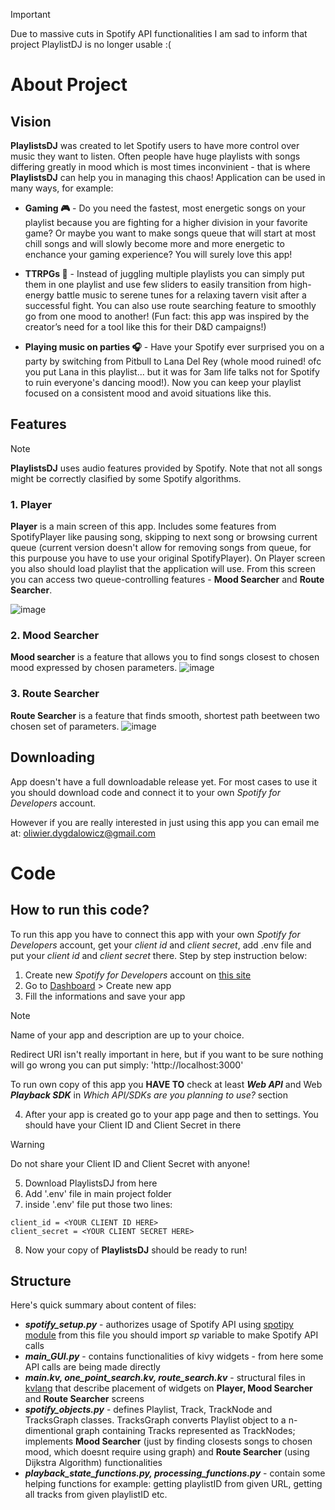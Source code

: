 > [!IMPORTANT]
> Due to massive cuts in Spotify API functionalities I am sad to inform that project PlaylistDJ is no longer usable :(



# About Project

## Vision

**PlaylistsDJ** was created to let Spotify users to have more control over music they want to listen. Often people have huge playlists with songs differing greatly in mood which is most times inconvinient - that is where **PlaylistsDJ** can help you in managing this chaos! Application can be used in many ways, for example:
* **Gaming 🎮** - Do you need the fastest, most energetic songs on your playlist because you are fighting for a higher division in your favorite game? Or maybe you want to make songs queue that will start at most chill songs and will slowly become more and more energetic to enchance your gaming experience? You will surely love this app!
  
* **TTRPGs 🎲** - Instead of juggling multiple playlists you can simply put them in one playlist and use few sliders to easily transition from high-energy battle music to serene tunes for a relaxing tavern visit after a successful fight. You can also use route searching feature to smoothly go from one mood to another! (Fun fact: this app was inspired by the creator’s need for a tool like this for their D&D campaigns!)

* **Playing music on parties 🎧** - Have your Spotify ever surprised you on a party by switching from Pitbull to Lana Del Rey (whole mood ruined! ofc you put Lana in this playlist... but it was for 3am life talks not for Spotify to ruin everyone's dancing mood!). Now you can keep your playlist focused on a consistent mood and avoid situations like this.

## Features 
> [!NOTE]
> **PlaylistsDJ** uses audio features provided by Spotify. Note that not all songs might be correctly clasified by some Spotify algorithms.


### 1. **Player**

  **Player** is a main screen of this app. Includes some features from SpotifyPlayer like pausing song, skipping to next song or browsing current queue (current version doesn't allow for removing songs from queue, for this purpouse you have to use your original SpotifyPlayer). On Player screen you also should load playlist that the application will use. From this screen you can access two queue-controlling features - **Mood Searcher**
  and **Route Searcher**.

  ![image](https://github.com/thesun901/PlaylistsDJ/assets/70859223/bacd9b6f-ef12-46c5-8ea9-bac754f2ce93)


### 2. **Mood Searcher**

**Mood searcher** is a feature that allows you to find songs closest to chosen mood expressed by chosen parameters.
  ![image](https://github.com/thesun901/PlaylistsDJ/assets/70859223/28d527ca-ea1a-4d36-84b3-2b93636fdcfe)


### 3. **Route Searcher**
**Route Searcher** is a feature that finds smooth, shortest path beetween two chosen set of parameters.
![image](https://github.com/thesun901/PlaylistsDJ/assets/70859223/8d56cb8b-dc99-4649-81c2-8f39c011e6ed)

## Downloading

App doesn't have a full downloadable release yet. For most cases to use it you should download code and connect it to your own *Spotify for Developers* account.

However if you are really interested in just using this app you can email me at: oliwier.dygdalowicz@gmail.com


# Code

## How to run this code?

To run this app you have to connect this app with your own *Spotify for Developers* account, get your *client id* and *client secret*, add .env file and put your *client id* and *client secret* there. Step by step instruction below:

1. Create new  *Spotify for Developers* account on [this site](https://developer.spotify.com)
2. Go to [Dashboard](https://developer.spotify.com/dashboard) > Create new app
3. Fill the informations and save your app
> [!NOTE]
> Name of your app and description are up to your choice.
> 
> Redirect URI isn't really important in here, but if you want to be sure nothing will go wrong you can put simply: 'http://localhost:3000'
> 
> To run own copy of this app you **HAVE TO** check at least ***Web API*** and Web ***Playback SDK*** in *Which API/SDKs are you planning to use?* section

4. After your app is created go to your app page and then to settings. You should have your Client ID and Client Secret in there
> [!WARNING]
> Do not share your Client ID and Client Secret with anyone!

5. Download PlaylistsDJ from here
6. Add '.env' file in main project folder
7. inside '.env' file put those two lines:
```
client_id = <YOUR CLIENT ID HERE>
client_secret = <YOUR CLIENT SECRET HERE>
```
8. Now your copy of **PlaylistsDJ** should be ready to run!


## Structure

Here's quick summary about content of files:
- ***spotify_setup.py*** - authorizes usage of Spotify API using [spotipy module](https://spotipy.readthedocs.io/en/2.24.0/) from this file you should import *sp* variable to make Spotify API calls
- ***main_GUI.py*** - contains functionalities of kivy widgets - from here some API calls are being made directly
- ***main.kv, one_point_search.kv, route_search.kv*** - structural files in [kvlang](https://kivy.org/doc/stable/guide/lang.html) that describe placement of widgets on **Player, Mood Searcher** and **Route Searcher** screens
- ***spotify_objects.py*** - defines Playlist, Track, TrackNode and TracksGraph classes. TracksGraph converts Playlist object to a n-dimentional graph containing Tracks represented as TrackNodes; implements **Mood Searcher** (just by finding closests songs to chosen mood, which doesnt require using graph) and **Route Searcher** (using Dijkstra Algorithm) functionalities
- ***playback_state_functions.py, processing_functions.py*** - contain some helping functions for example: getting playlistID from given URL, getting all tracks from given playlistID etc.
